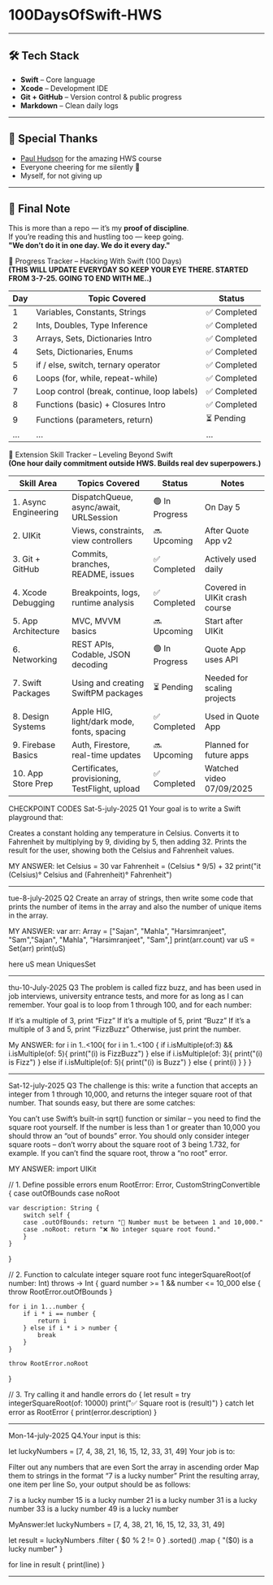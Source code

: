 # 100DaysOfSwift-HWS

---

## 🛠 Tech Stack

- **Swift** – Core language  
- **Xcode** – Development IDE  
- **Git + GitHub** – Version control & public progress  
- **Markdown** – Clean daily logs

---

## 🙏 Special Thanks

- [Paul Hudson](https://www.hackingwithswift.com) for the amazing HWS course  
- Everyone cheering for me silently 🫶  
- Myself, for not giving up

---

## 📌 Final Note

This is more than a repo — it’s my **proof of discipline**.  
If you’re reading this and hustling too — keep going.  
**"We don’t do it in one day. We do it every day."**

📆 Progress Tracker – Hacking With Swift (100 Days)  
**(THIS WILL UPDATE EVERYDAY SO KEEP YOUR EYE THERE. STARTED FROM 3-7-25. GOING TO END WITH ME..)**

| Day | Topic Covered                                        | Status        |
|-----|------------------------------------------------------|----------------|
| 1   | Variables, Constants, Strings                        | ✅ Completed   |
| 2   | Ints, Doubles, Type Inference                        | ✅ Completed   |
| 3   | Arrays, Sets, Dictionaries Intro                     | ✅ Completed   |
| 4   | Sets, Dictionaries, Enums                            | ✅ Completed   |
| 5   | if / else, switch, ternary operator                  | ✅ Completed   |
| 6   | Loops (for, while, repeat-while)                     | ✅ Completed   |
| 7   | Loop control (break, continue, loop labels)          | ✅ Completed   |
| 8   | Functions (basic) + Closures Intro                   | ✅ Completed   |
| 9   | Functions (parameters, return)                       | ⏳ Pending     |
| …   | …                                                    | …              |





 
🚀 Extension Skill Tracker – Leveling Beyond Swift  
**(One hour daily commitment outside HWS. Builds real dev superpowers.)**

| Skill Area           | Topics Covered                                  | Status        | Notes                        |
|----------------------|--------------------------------------------------|----------------|-------------------------------|
| 1. Async Engineering | DispatchQueue, async/await, URLSession           | 🟢 In Progress | On Day 5                      |
| 2. UIKit             | Views, constraints, view controllers             | 🔜 Upcoming    | After Quote App v2            |
| 3. Git + GitHub      | Commits, branches, README, issues                | ✅ Completed   | Actively used daily           |
| 4. Xcode Debugging   | Breakpoints, logs, runtime analysis              | ✅ Completed   | Covered in UIKit crash course |
| 5. App Architecture  | MVC, MVVM basics                                 | 🔜 Upcoming    | Start after UIKit             |
| 6. Networking        | REST APIs, Codable, JSON decoding                | 🟢 In Progress | Quote App uses API            |
| 7. Swift Packages    | Using and creating SwiftPM packages              | ⏳ Pending     | Needed for scaling projects   |
| 8. Design Systems    | Apple HIG, light/dark mode, fonts, spacing       | ✅ Completed   | Used in Quote App             |
| 9. Firebase Basics   | Auth, Firestore, real-time updates               | 🔜 Upcoming    | Planned for future apps       |
| 10. App Store Prep   | Certificates, provisioning, TestFlight, upload   | ✅ Completed   | Watched video 07/09/2025      |










CHECKPOINT CODES 
Sat-5-july-2025
Q1 Your goal is to write a Swift playground that:

Creates a constant holding any temperature in Celsius.
Converts it to Fahrenheit by multiplying by 9, dividing by 5, then adding 32.
Prints the result for the user, showing both the Celsius and Fahrenheit values.



MY ANSWER: let Celsius = 30
var Fahrenheit = (Celsius * 9/5) + 32
print("it \(Celsius)° Celsius and \(Fahrenheit)° Fahrenheit")
____________________________________________________________________________
tue-8-july-2025
Q2 Create an array of strings, then write some code that prints the number of items in the array and also the number of unique items in the array.





MY ANSWER: var arr: Array = ["Sajan", "Mahla", "Harsimranjeet", "Sam","Sajan", "Mahla", "Harsimranjeet", "Sam",]
print(arr.count)
var uS = Set(arr)
print(uS)

here uS mean UniquesSet

_____________________________________________________________________________
thu-10-July-2025
Q3 The problem is called fizz buzz, and has been used in job interviews, university entrance tests, and more for as long as I can remember. Your goal is to loop from 1 through 100, and for each number:

If it’s a multiple of 3, print “Fizz”
If it’s a multiple of 5, print “Buzz”
If it’s a multiple of 3 and 5, print “FizzBuzz”
Otherwise, just print the number.


My ANSWER: for i in 1..<100{
    for i in 1..<100 {
    if i.isMultiple(of:3) && i.isMultiple(of: 5){
        print("\(i) is FizzBuzz")
    }
    else if i.isMultiple(of: 3){
        print("\(i) is Fizz")
    }
    else if i.isMultiple(of: 5){
        print("\(i) is Buzz")
    }
    else { print(i)
    }
    }
    }
_____________________________________________________________________________
Sat-12-july-2025
Q3 The challenge is this: write a function that accepts an integer from 1 through 10,000, and returns the integer square root of that number. That sounds easy, but there are some catches:

You can’t use Swift’s built-in sqrt() function or similar – you need to find the square root yourself.
If the number is less than 1 or greater than 10,000 you should throw an “out of bounds” error.
You should only consider integer square roots – don’t worry about the square root of 3 being 1.732, for example.
If you can’t find the square root, throw a “no root” error.


MY ANSWER: import UIKit




// 1. Define possible errors
enum RootError: Error, CustomStringConvertible {
    case outOfBounds
    case noRoot
    
    var description: String {
        switch self {
        case .outOfBounds: return "🚫 Number must be between 1 and 10,000."
        case .noRoot: return "❌ No integer square root found."
        }
    }
}

// 2. Function to calculate integer square root
func integerSquareRoot(of number: Int) throws -> Int {
    guard number >= 1 && number <= 10_000 else {
        throw RootError.outOfBounds
    }

    for i in 1...number {
        if i * i == number {
            return i
        } else if i * i > number {
            break
        }
    }
    
    throw RootError.noRoot
}

// 3. Try calling it and handle errors
do {
    let result = try integerSquareRoot(of: 10000)
    print("✅ Square root is \(result)")
} catch let error as RootError {
    print(error.description)
}

___________________________________________________________________________________
Mon-14-july-2025
Q4.Your input is this:

let luckyNumbers = [7, 4, 38, 21, 16, 15, 12, 33, 31, 49]
Your job is to:

Filter out any numbers that are even
Sort the array in ascending order
Map them to strings in the format “7 is a lucky number”
Print the resulting array, one item per line
So, your output should be as follows:

7 is a lucky number
15 is a lucky number
21 is a lucky number
31 is a lucky number
33 is a lucky number
49 is a lucky number



MyAnswer:let luckyNumbers = [7, 4, 38, 21, 16, 15, 12, 33, 31, 49]

let result = luckyNumbers
    .filter { $0 % 2 != 0 }
    .sorted()
    .map { "\($0) is a lucky number" }

for line in result {
    print(line)
}

___________________________________________________________________________________
 
